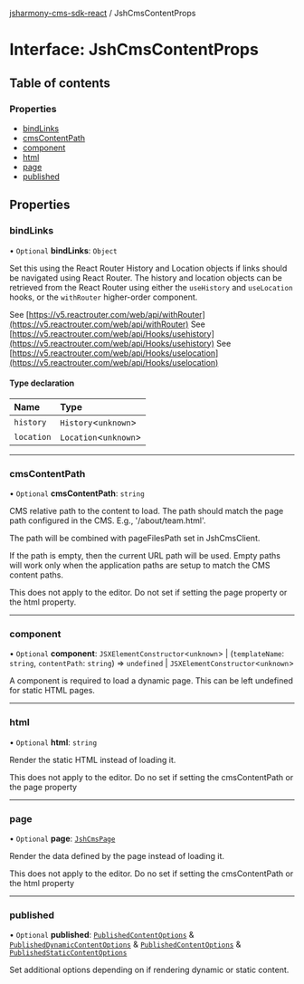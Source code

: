 [jsharmony-cms-sdk-react](../README.md) / JshCmsContentProps

# Interface: JshCmsContentProps

## Table of contents

### Properties

- [bindLinks](JshCmsContentProps.md#bindlinks)
- [cmsContentPath](JshCmsContentProps.md#cmscontentpath)
- [component](JshCmsContentProps.md#component)
- [html](JshCmsContentProps.md#html)
- [page](JshCmsContentProps.md#page)
- [published](JshCmsContentProps.md#published)

## Properties

### bindLinks

• `Optional` **bindLinks**: `Object`

Set this using the React Router History and Location
objects if links should be navigated using React Router.
The history and location objects can be retrieved from the React Router
using either the `useHistory` and `useLocation` hooks, or the `withRouter`
higher-order component.

See [https://v5.reactrouter.com/web/api/withRouter](https://v5.reactrouter.com/web/api/withRouter)
See [https://v5.reactrouter.com/web/api/Hooks/usehistory](https://v5.reactrouter.com/web/api/Hooks/usehistory)
See [https://v5.reactrouter.com/web/api/Hooks/uselocation](https://v5.reactrouter.com/web/api/Hooks/uselocation)

#### Type declaration

| Name | Type |
| :------ | :------ |
| `history` | `History`<`unknown`\> |
| `location` | `Location`<`unknown`\> |

___

### cmsContentPath

• `Optional` **cmsContentPath**: `string`

CMS relative path to the content to load.
The path should match the page path configured in the CMS.
E.g., '/about/team.html'.

The path will be combined with pageFilesPath set in JshCmsClient.

If the path is empty, then the current URL path will be used.
Empty paths will work only when the application paths are setup
to match the CMS content paths.

This does not apply to the editor.
Do not set if setting the page property or
the html property.

___

### component

• `Optional` **component**: `JSXElementConstructor`<`unknown`\> \| (`templateName`: `string`, `contentPath`: `string`) => `undefined` \| `JSXElementConstructor`<`unknown`\>

A component is required to load a dynamic page.
This can be left undefined for static HTML pages.

___

### html

• `Optional` **html**: `string`

Render the static HTML instead of loading it.

This does not apply to the editor.
Do no set if setting the cmsContentPath or
the page property

___

### page

• `Optional` **page**: [`JshCmsPage`](JshCmsPage.md)

Render the data defined by the page instead of loading it.

This does not apply to the editor.
Do no set if setting the cmsContentPath or
the html property

___

### published

• `Optional` **published**: [`PublishedContentOptions`](PublishedContentOptions.md) & [`PublishedDynamicContentOptions`](PublishedDynamicContentOptions.md) & [`PublishedContentOptions`](PublishedContentOptions.md) & [`PublishedStaticContentOptions`](PublishedStaticContentOptions.md)

Set additional options depending on if rendering dynamic or static content.
